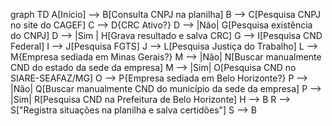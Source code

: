 graph TD
A[Início] --> B[Consulta CNPJ na planilha]
B --> C[Pesquisa CNPJ no site do CAGEF]
C --> D{CRC Ativo?}
D --> |Não| G[Pesquisa existência do CNPJ]
D --> |Sim | H[Grava resultado e salva CRC]
G --> I[Pesquisa CND Federal]
I --> J[Pesquisa FGTS]
J --> L[Pesquisa Justiça do Trabalho]
L --> M{Empresa sediada em Minas Gerais?}
M --> |Não| N[Buscar manualmente CND do estado da sede da empresa]
M --> |Sim| O[Pesquisa CND no SIARE-SEAFAZ/MG]
O --> P{Empresa sediada em Belo Horizonte?}
P --> |Não| Q[Buscar manualmente CND do município da sede da empresa]
P --> |Sim| R[Pesquisa CND na Prefeitura de Belo Horizonte]
H --> B
R --> S["Registra situações na planilha e salva certidões"]
S --> B